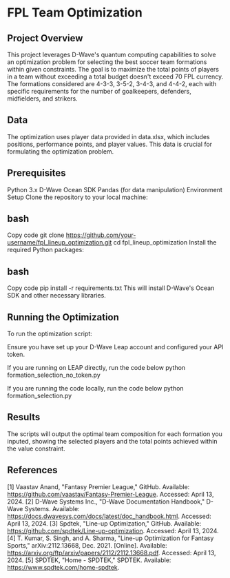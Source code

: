 # FPL Team Optimization

## Project Overview
This project leverages D-Wave's quantum computing capabilities to solve an optimization problem for selecting the best soccer team formations within given constraints. The goal is to maximize the total points of players in a team without exceeding a total budget doesn't exceed 70 FPL currency. The formations considered are 4-3-3, 3-5-2, 3-4-3, and 4-4-2, each with specific requirements for the number of goalkeepers, defenders, midfielders, and strikers.

## Data
The optimization uses player data provided in data.xlsx, which includes positions, performance points, and player values. This data is crucial for formulating the optimization problem.

## Prerequisites
Python 3.x
D-Wave Ocean SDK
Pandas (for data manipulation)
Environment Setup
Clone the repository to your local machine:

## bash
Copy code
git clone https://github.com/your-username/fpl_lineup_optimization.git
cd fpl_lineup_optimization
Install the required Python packages:

## bash
Copy code
pip install -r requirements.txt
This will install D-Wave's Ocean SDK and other necessary libraries.

## Running the Optimization
To run the optimization script:

Ensure you have set up your D-Wave Leap account and configured your API token.

If you are running on LEAP directly, run the code below
python formation_selection_no_token.py

If you are running the code locally, run the code below
python formation_selection.py

## Results
The scripts will output the optimal team composition for each formation you inputed, showing the selected players and the total points achieved within the value constraint.

## References
[1] Vaastav Anand, "Fantasy Premier League," GitHub. Available: https://github.com/vaastav/Fantasy-Premier-League. Accessed: April 13, 2024.
[2] D-Wave Systems Inc., "D-Wave Documentation Handbook," D-Wave Systems. Available: https://docs.dwavesys.com/docs/latest/doc_handbook.html. Accessed: April 13, 2024.
 [3] Spdtek, "Line-up Optimization," GitHub. Available: https://github.com/spdtek/Line-up-optimization. Accessed: April 13, 2024.
[4] T. Kumar, S. Singh, and A. Sharma, "Line-up Optimization for Fantasy Sports," arXiv:2112.13668, Dec. 2021. [Online]. Available: https://arxiv.org/ftp/arxiv/papers/2112/2112.13668.pdf. Accessed: April 13, 2024.
[5] SPDTEK, "Home - SPDTEK," SPDTEK. Available: https://www.spdtek.com/home-spdtek. 
